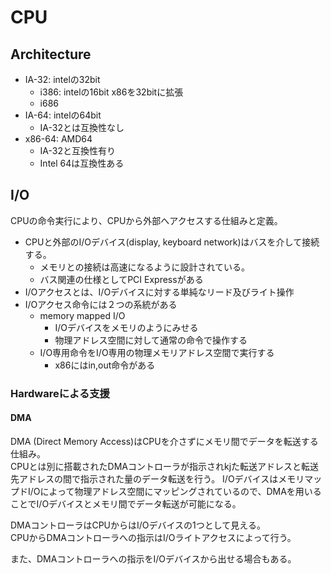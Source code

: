 # CPU

## Architecture

* IA-32: intelの32bit
  * i386: intelの16bit x86を32bitに拡張
  * i686
* IA-64: intelの64bit
  * IA-32とは互換性なし
* x86-64: AMD64
  * IA-32と互換性有り
  * Intel 64は互換性ある

## I/O

CPUの命令実行により、CPUから外部へアクセスする仕組みと定義。  

* CPUと外部のI/Oデバイス(display, keyboard network)はバスを介して接続する。  
  * メモリとの接続は高速になるように設計されている。  
  * バス関連の仕様としてPCI Expressがある
* I/Oアクセスとは、I/Oデバイスに対する単純なリード及びライト操作
* I/Oアクセス命令には２つの系統がある
  * memory mapped I/O
    * I/Oデバイスをメモリのようにみせる
    * 物理アドレス空間に対して通常の命令で操作する
  * I/O専用命令をI/O専用の物理メモリアドレス空間で実行する
    * x86にはin,out命令がある

### Hardwareによる支援

#### DMA

DMA (Direct Memory Access)はCPUを介さずにメモリ間でデータを転送する仕組み。  
CPUとは別に搭載されたDMAコントローラが指示されkjた転送アドレスと転送先アドレスの間で指示された量のデータ転送を行う。  I/OデバイスはメモリマップドI/Oによって物理アドレス空間にマッピングされているので、DMAを用いることでI/Oデバイスとメモリ間でデータ転送が可能になる。

DMAコントローラはCPUからはI/Oデバイスの1つとして見える。  
CPUからDMAコントローラへの指示はI/Oライトアクセスによって行う。

また、DMAコントローラへの指示をI/Oデバイスから出せる場合もある。